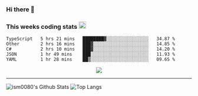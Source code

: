 ### Hi there 👋

<!--START_SECTION:giphy-->
<!--END_SECTION:giphy-->

### This weeks coding stats <img src="https://media1.giphy.com/media/LmNwrBhejkK9EFP504/giphy.gif?cid=ecf05e4723nsktnyyj53u162g7cy5rjqfg6gz06kxdg5y55g&rid=giphy.gif" width="20" height="20" />
<!--START_SECTION:waka-->
```text
TypeScript   5 hrs 21 mins   ████████▓░░░░░░░░░░░░░░░░   34.87 % 
Other        2 hrs 16 mins   ███▓░░░░░░░░░░░░░░░░░░░░░   14.85 % 
C#           2 hrs 10 mins   ███▓░░░░░░░░░░░░░░░░░░░░░   14.20 % 
JSON         1 hr 49 mins    ███░░░░░░░░░░░░░░░░░░░░░░   11.93 % 
YAML         1 hr 28 mins    ██▒░░░░░░░░░░░░░░░░░░░░░░   09.65 % 
```
<!--END_SECTION:waka-->

<!--START_SECTION:comicstrip-->
<p align="center">
 <a href="https://xkcd.com/">
 <img src="https://imgs.xkcd.com/comics/next_slide_please.png" />
</a>
</p>
<!--END_SECTION:comicstrip-->

---

![ism0080's Github Stats](https://github-readme-stats.vercel.app/api?username=ism0080&show_icons=true%hide_border=true&hide=issues)
![Top Langs](https://github-readme-stats.vercel.app/api/top-langs/?username=ism0080&layout=compact)

<!--
**ism0080/ism0080** is a ✨ _special_ ✨ repository because its `README.md` (this file) appears on your GitHub profile.

Here are some ideas to get you started:

- 🔭 I’m currently working on ...
- 🌱 I’m currently learning ...
- 👯 I’m looking to collaborate on ...
- 🤔 I’m looking for help with ...
- 💬 Ask me about ...
- 📫 How to reach me: ...
- 😄 Pronouns: ...
- ⚡ Fun fact: ...
-->

